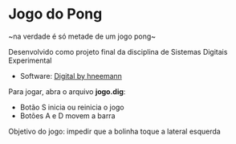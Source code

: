 # Jogo do Pong
~na verdade é só metade de um jogo pong~

Desenvolvido como projeto final da disciplina de Sistemas Digitais Experimental

* Software: [Digital by hneemann](https://github.com/hneemann/Digital)

Para jogar, abra o arquivo **jogo.dig**:

- Botão S inicia ou reinicia o jogo
- Botões A e D movem a barra

Objetivo do jogo: impedir que a bolinha toque a lateral esquerda

